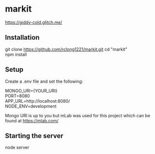 # markit

https://giddy-cold.glitch.me/

## Installation

git clone https://github.com/rclong1221/markit.git
cd "markit"  
npm install  

## Setup
Create a .env file and set the following:  

MONGO_URI={YOUR_URI}  
PORT=8080  
APP_URL=http://localhost:8080/  
NODE_ENV=development  

Mongo URI is up to you but mLab was used for this project which can be found at https://mlab.com/  

## Starting the server
node server  
